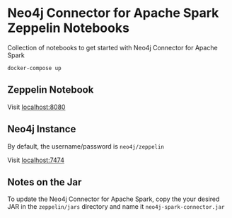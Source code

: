 # Neo4j Connector for Apache Spark Zeppelin Notebooks

Collection of notebooks to get started with Neo4j Connector for Apache Spark

```
docker-compose up
```

## Zeppelin Notebook

Visit [localhost:8080](http://localhost:8080)

## Neo4j Instance

By default, the username/password is `neo4j/zeppelin`

Visit [localhost:7474](http://localhost:7474)

## Notes on the Jar

To update the Neo4j Connector for Apache Spark, copy the your desired JAR in the `zeppelin/jars` directory and name it `neo4j-spark-connector.jar`
